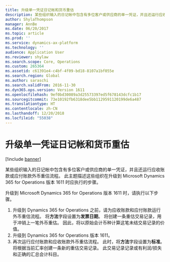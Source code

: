 ```yaml
---
title: 升级单一凭证日记帐和货币重估
description: 某些组织输入的日记帐中包含有多位客户或供应商的单一凭证，并且还运行应收账款或应付账款外币重估流程。 此主题描述这些组织在升级到 Microsoft Dynamics 365 for Operations 版本 1611 时应执行的步骤。
author: ShylaThompson
manager: AnnBe
ms.date: 06/20/2017
ms.topic: article
ms.prod: ''
ms.service: dynamics-ax-platform
ms.technology: ''
audience: Application User
ms.reviewer: shylaw
ms.search.scope: Core, Operations
ms.custom: 265364
ms.assetid: c61391e4-c4bf-4f09-bd18-8107a1bf055e
ms.search.region: Global
ms.author: saraschi
ms.search.validFrom: 2016-11-30
ms.dyn365.ops.version: Version 1611
ms.openlocfilehash: 9ef0bd30089a3d25573397ed5f678143dcfc1b17
ms.sourcegitcommit: 73e10192fb6318dee5bb1129591120199de6a487
ms.translationtype: HT
ms.contentlocale: zh-CN
ms.lasthandoff: 12/20/2018
ms.locfileid: "55038"
---
```

# <a name="upgrade-single-voucher-journals-and-currency-revaluations"></a>升级单一凭证日记帐和货币重估

[!include [banner](../includes/banner.md)]

某些组织输入的日记帐中包含有多位客户或供应商的单一凭证，并且还运行应收账款或应付账款外币重估流程。 此主题描述这些组织在升级到 Microsoft Dynamics 365 for Operations 版本 1611 时应执行的步骤。

升级到 Microsoft Dynamics 365 for Operations 版本 1611 时，请执行以下步骤。

1.  升级到 Dynamics 365 for Operations 之前，请为应收账款和应付账款运行外币重估流程。 将**方法**字段设置为**发票日期**。 将创建一条重估交易记录，用于冲销上一笔外币重估。 因此，将以原始会计币种计算这笔未结交易记录的价值。
2.  升级到 Dynamics 365 for Operations 版本 1611。
3.  再次运行应付账款和应收账款外币重估流程。 此时，将**方法**字段设置为**标准**。 将根据当前汇率创建一条新的重估交易记录。 此交易记录记录或有利润/损失和正确的汇总会计科目。




